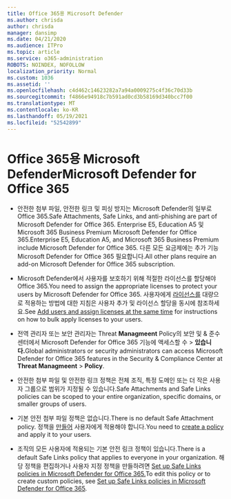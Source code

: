 ```yaml
---
title: Office 365용 Microsoft Defender
ms.author: chrisda
author: chrisda
manager: dansimp
ms.date: 04/21/2020
ms.audience: ITPro
ms.topic: article
ms.service: o365-administration
ROBOTS: NOINDEX, NOFOLLOW
localization_priority: Normal
ms.custom: 1036
ms.assetid: ''
ms.openlocfilehash: c4d462c14623282a7a94a0009275c4f36c70d33b
ms.sourcegitcommit: f4866e94918c7b591ad0cd3b58169d340bcc7f00
ms.translationtype: MT
ms.contentlocale: ko-KR
ms.lasthandoff: 05/19/2021
ms.locfileid: "52542899"
---
```

# <a name="microsoft-defender-for-office-365"></a><span data-ttu-id="7f9ed-102">Office 365용 Microsoft Defender</span><span class="sxs-lookup"><span data-stu-id="7f9ed-102">Microsoft Defender for Office 365</span></span>

- <span data-ttu-id="7f9ed-103">안전한 첨부 파일, 안전한 링크 및 피싱 방지는 Microsoft Defender의 일부로 Office 365.</span><span class="sxs-lookup"><span data-stu-id="7f9ed-103">Safe Attachments, Safe Links, and anti-phishing are part of Microsoft Defender for Office 365.</span></span> <span data-ttu-id="7f9ed-104">Enterprise E5, Education A5 및 Microsoft 365 Business Premium Microsoft Defender for Office 365.</span><span class="sxs-lookup"><span data-stu-id="7f9ed-104">Enterprise E5, Education A5, and Microsoft 365 Business Premium include Microsoft Defender for Office 365.</span></span> <span data-ttu-id="7f9ed-105">다른 모든 요금제에는 추가 기능 Microsoft Defender for Office 365 필요합니다.</span><span class="sxs-lookup"><span data-stu-id="7f9ed-105">All other plans require an add-on Microsoft Defender for Office 365 subscription.</span></span>

- <span data-ttu-id="7f9ed-106">Microsoft Defender에서 사용자를 보호하기 위해 적절한 라이선스를 할당해야 Office 365.</span><span class="sxs-lookup"><span data-stu-id="7f9ed-106">You need to assign the appropriate licenses to protect your users by Microsoft Defender for Office 365.</span></span> <span data-ttu-id="7f9ed-107">사용자에게 [라이선스를](/microsoft-365/admin/add-users/add-users) 대량으로 적용하는 방법에 대한 지침은 사용자 추가 및 라이선스 할당을 동시에 참조하세요.</span><span class="sxs-lookup"><span data-stu-id="7f9ed-107">See [Add users and assign licenses at the same time](/microsoft-365/admin/add-users/add-users) for instructions on how to bulk apply licenses to your users.</span></span>

- <span data-ttu-id="7f9ed-108">전역 관리자 또는 보안 관리자는 Threat **Managmeent** Policy의 보안 및 & 준수 센터에서 Microsoft Defender for Office 365 기능에 액세스할 수 \> **있습니다.**</span><span class="sxs-lookup"><span data-stu-id="7f9ed-108">Global administrators or security administrators can access Microsoft Defender for Office 365 features in the Security & Compliance Center at **Threat Managmeent** \> **Policy**.</span></span>

- <span data-ttu-id="7f9ed-109">안전한 첨부 파일 및 안전한 링크 정책은 전체 조직, 특정 도메인 또는 더 작은 사용자 그룹으로 범위가 지정될 수 있습니다.</span><span class="sxs-lookup"><span data-stu-id="7f9ed-109">Safe Attachments and Safe Links policies can be scoped to your entire organization, specific domains, or smaller groups of users.</span></span>

- <span data-ttu-id="7f9ed-110">기본 안전 첨부 파일 정책은 없습니다.</span><span class="sxs-lookup"><span data-stu-id="7f9ed-110">There is no default  Safe Attachment policy.</span></span> <span data-ttu-id="7f9ed-111">정책을 [만들어](/microsoft-365/security/office-365-security/set-up-atp-safe-attachments-policies) 사용자에게 적용해야 합니다.</span><span class="sxs-lookup"><span data-stu-id="7f9ed-111">You need to [create a policy](/microsoft-365/security/office-365-security/set-up-atp-safe-attachments-policies) and apply it to your users.</span></span>

- <span data-ttu-id="7f9ed-112">조직의 모든 사용자에 적용되는 기본 안전 링크 정책이 있습니다.</span><span class="sxs-lookup"><span data-stu-id="7f9ed-112">There is a default Safe Links policy that applies to everyone in your organization.</span></span> <span data-ttu-id="7f9ed-113">해당 정책을 편집하거나 사용자 지정 정책을 만들하려면 [Set up Safe Links policies in Microsoft Defender for Office 365.](/microsoft-365/security/office-365-security/set-up-atp-safe-links-policies)</span><span class="sxs-lookup"><span data-stu-id="7f9ed-113">To edit this policy or to create custom policies, see [Set up Safe Links policies in Microsoft Defender for Office 365](/microsoft-365/security/office-365-security/set-up-atp-safe-links-policies).</span></span>
